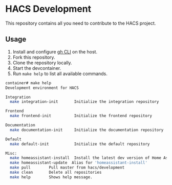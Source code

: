 # HACS Development

This repository contains all you need to contribute to the HACS project.

## Usage

1. Install and configure [gh CLI](https://github.com/cli/cli) on the host.
1. Fork this repository.
1. Clone the repository locally.
1. Start the devcontainer.
1. Run `make help` to list all available commands.

```bash
container# make help
Development environment for HACS 

Integration
  make integration-init       Initialize the integration repository

Frontend
  make frontend-init          Initialize the frontend repository

Documentation
  make documentation-init     Initialize the documentation repository

Default
  make default-init           Initialize the default repository

Misc:
  make homeassistant-install  Install the latest dev version of Home Assistant
  make homeassistant-update  Alias for 'homeassistant-install'
  make pull        Pull master from hacs/development
  make clean       Delete all repositories
  make help        Shows help message.
```
